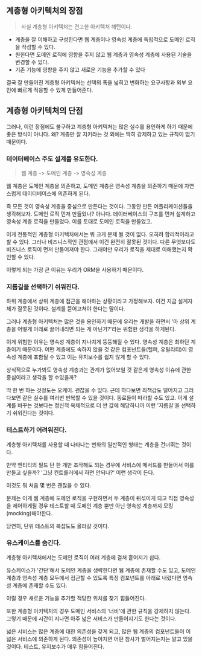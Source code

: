 
## 계층형 아키텍처의 장점
> 사실 계층형 아키텍처는 견고한 아키텍처 해턴이다.
- 계층을 잘 이해하고 구성한다면 웹 계층이나 영속성 계층에 독립적으로 도메인 로직을 작성할 수 있다.
- 원한다면 도메인 로직에 영향을 주지 않고 웹 계층과 영속성 계층에 사용된 기술을 변경할 수 있다.
- 기존 기능에 영향을 주지 않고 새로운 기능을 추가할 수 있다

결국 잘 만들어진 계층형 아키텍처는 선택의 폭을 넓히고 변화하는 요구사항과 외부 요인에 빠르게 적응할 수 있게 만들어준다.

## 계층형 아키텍처의 단점
그러나, 이런 장점에도 불구하고 계층형 아키텍처는 많은 실수를 용인하게 하기 때문에 좋은 방식이 아니다.
왜? 계층만 잘 지키라는 것 외에는 딱히 강제하고 있는 규칙이 없기 때문이다.

### 데이터베이스 주도 설계를 유도한다.
> 웹 계층 -> 도메인 계층 -> 영속성 계층

웹 계층은 도메인 계층을 의존하고, 도메인 계층은 영속성 계층을 의존하기 때문에 자연스럽게 데이터베이스에 의존하게 된다.

즉 모든 것이 영속성 계층을 중심으로 만든다는 것이다. 그동안 만든 어플리케이션들을 생각해보자.
도메인 로직 먼저 만들었나? 아니다. 데이터베이스의 구조를 먼저 설계하고 영속성 계층 로직을 만들었다.
이를 토대로 도메인 로직을 만들었고.

이게 전통적인 계층형 아키텍처에서는 뭐 크게 문제 될 것이 없다. 오히려 합리적이라고 할 수 있다.
그러나 비즈니스적인 관점에서 이건 완전히 잘못된 것이다. 다른 무엇보다도 비즈니스 로직이 먼저 만들어져야 한다. 그래야만 우리가 로직을 제대로 이해했는지 확인할 수 있다.

이렇게 되는 가장 큰 이유는 우리가 ORM을 사용하기 때문이다.

### 지름길을 선택하기 쉬워진다.
하위 계층에서 상위 계층에 접근을 해야하는 상황이라고 가정해보자.
이건 지금 설계자체가 잘못된 것이다. 설계를 뜯어고쳐야 한다는 말이다.

그러나 계층형 아키텍처는 많은 것을 용인하기 때문에 우리는 개발을 하면서 '아 상위 계층을 어떻게 아래로 끌어내리면 되는 게 아닌가?'라는 위험한 생각을 하게된다.

이게 위험한 이유는 영속성 계층이 지나치게 뚱뚱해질 수 있다. 영속성 계층은 최하단 계층이기 때문이다.
어떤 계층에도 속하지 않을 것 같은 컴포넌트들(헬퍼, 유틸리티)이 영속성 계층에 포함될 수 있고 이는 유지보수를 쉽지 않게 할 수 있다.

상식적으로 누가봐도 영속성 계층과는 관계가 없어보일 것 같은게 영속성 이슈에 관한 중심이라고 생각을 할 수있을까?

딱 한 번 하는 것정도는 오케이. 괜찮을 수 있다. 근데 하다보면 죄책감도 덜어지고 그러다보면 같은 실수를 여러번 반복할 수 있을 것이다. 동료들이 따라할 수도 있고. 이게 설계를 바꾸는 것보다는 정신적 육체적으로 더 싼 값에 해당하니까 이런 '지름길'을 선택하기 쉬워진다는 것이다.

### 테스트하기 어려워진다.
계층형 아키텍처를 사용할 때 나타나는 변화의 일반적인 형태는 계층을 건너뛰는 것이다.

만약 엔티티의 필드 단 한 개만 조작해도 되는 경우에 서비스에 메서드를 만들어서 이를 만들고 싶을까?
'그냥 컨트롤러에서 하면 안되나?' 이런 생각이 든다.

이것도 뭐 처음 몇 번은 괜찮을 수 있다.

문제는 이게 웹 계층에 도메인 로직을 구현하면서 두 계층이 뒤섞이게 되고 직접 영속성을 제어하게될 경우 테스트할 때 도메인 계층 뿐만 아닌 영속성 계층까지 모킹(mocking)해야한다.

당연히, 단위 테스트의 복잡도도 올라갈 것이다.

### 유스케이스를 숨긴다.
계층형 아키텍처에서는 도메인 로직이 여러 계층에 걸쳐 흩어지기 쉽다.

유스케이스가 '간단'해서 도메인 계층을 생략한다면 웹 계층에 존재할 수도 있고, 도메인 계층과 영속성 계층 모두에서 접근할 수 있도록 특정 컴포넌트를 아래로 내렸다면 영속성 계층에 존재할 수도 있다.

이럴 경우 새로운 기능을 추가할 적당한 위치를 찾기 힘들어진다.

또한 계층형 아키텍처의 경우 도메인 서비스의 '너비'에 관한 규칙을 강제하지 않는다. 그렇기 때문에 시간이 지나면 아주 넓은 서비스가 만들어지기도 한다는 것이다.

넓은 서비스는 많은 계층에 대한 의존성을 갖게 되고, 많은 웹 계층의 컴포넌트들이 이 넓은 서비스에 의존하게 된다. 의존성이 높아지면 어떤 참사가 벌어지는지는 알고 있을 것이다. 테스트, 유지보수가 매우 힘들어진다.